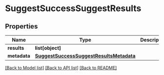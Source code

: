# SuggestSuccessSuggestResults

## Properties
Name | Type | Description | Notes
------------ | ------------- | ------------- | -------------
**results** | **list[object]** |  | 
**metadata** | [**SuggestSuccessSuggestResultsMetadata**](SuggestSuccessSuggestResultsMetadata.md) |  | 

[[Back to Model list]](../README.md#documentation-for-models) [[Back to API list]](../README.md#documentation-for-api-endpoints) [[Back to README]](../README.md)


